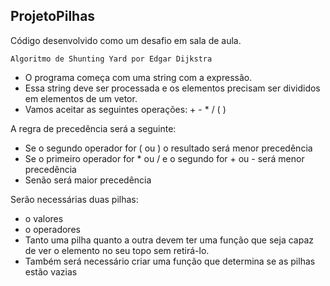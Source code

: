 ## ProjetoPilhas

Código desenvolvido como um desafio em sala de aula.

    Algoritmo de Shunting Yard por Edgar Dijkstra
  
   - O programa começa com uma string com a expressão.
   - Essa string deve ser processada e os elementos precisam ser divididos em elementos de um vetor.
   - Vamos aceitar as seguintes operações: + - * / ( )

A regra de precedência será a seguinte:
   - Se o segundo operador for ( ou ) o resultado será menor precedência
   - Se o primeiro operador for * ou / e o segundo for + ou - será menor precedência
   - Senão será maior precedência

Serão necessárias duas pilhas:
   - o valores
   - o operadores
   - Tanto uma pilha quanto a outra devem ter uma função que seja capaz de ver o elemento no seu topo sem retirá-lo.
   - Também será necessário criar uma função que determina se as pilhas estão vazias
